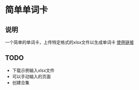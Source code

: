 # 简单单词卡

## 说明

一个简单的单词卡，上传特定格式的xlsx文件以生成单词卡
[使用链接](https://mauritiuschief.github.io/Mom-s-Flashcards/cards)

## TODO

* 下载示例输入xlsx文件
* 可以手动输入的页面
* 创建合集
